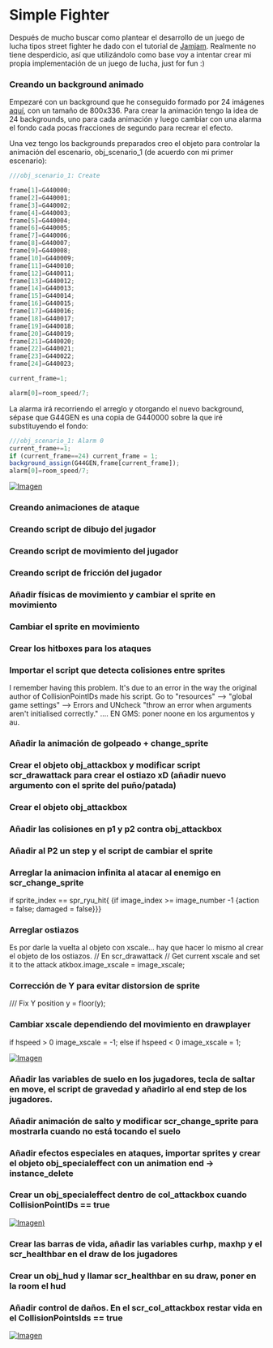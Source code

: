 # Simple Fighter

Después de mucho buscar como plantear el desarrollo de un juego de lucha tipos street fighter he dado con el tutorial de [Jamjam](http://jamjamtutorials.blogspot.ca/2012/08/making-your-first-2d-fighter.html). Realmente no tiene desperdicio, así que utilizándolo como base voy a intentar crear mi propia implementación de un juego de lucha, just for fun :)

### Creando un background animado

Empezaré con un background que he conseguido formado por 24 imágenes [aquí](http://twistedsifter.com/2013/05/animated-gifs-of-fighting-game-backgrounds/), con un tamaño de 800x336. Para crear la animación tengo la idea de 24 backgrounds, uno para cada animación y luego cambiar con una alarma el fondo cada pocas fracciones de segundo para recrear el efecto. 

Una vez tengo los backgrounds preparados creo el objeto para controlar la animación del escenario, obj_scenario_1 (de acuerdo con mi primer escenario):

```javascript
///obj_scenario_1: Create

frame[1]=G440000;
frame[2]=G440001;
frame[3]=G440002;
frame[4]=G440003;
frame[5]=G440004;
frame[6]=G440005;
frame[7]=G440006;
frame[8]=G440007;
frame[9]=G440008;
frame[10]=G440009;
frame[11]=G440010;
frame[12]=G440011;
frame[13]=G440012;
frame[14]=G440013;
frame[15]=G440014;
frame[16]=G440015;
frame[17]=G440016;
frame[18]=G440017;
frame[19]=G440018;
frame[20]=G440019;
frame[21]=G440020;
frame[22]=G440021;
frame[23]=G440022;
frame[24]=G440023;

current_frame=1;

alarm[0]=room_speed/7;
```

La alarma irá recorriendo el arreglo y otorgando el nuevo background, sépase que G44GEN es una copia de G440000 sobre la que iré substituyendo el fondo:

```javascript
///obj_scenario_1: Alarm 0
current_frame+=1;
if (current_frame==24) current_frame = 1;
background_assign(G44GEN,frame[current_frame]);
alarm[0]=room_speed/7;
```

[![Imagen](https://github.com/hcosta/referencia-gml/raw/master/aprendizaje/avanzados/25_simple_fighter.gmx/docs/img1.png)](https://github.com/hcosta/referencia-gml/raw/master/aprendizaje/avanzados/25_simple_fighter.gmx/docs/img1.png)

### Creando animaciones de ataque

### Creando script de dibujo del jugador

### Creando script de movimiento del jugador

### Creando script de fricción del jugador

### Añadir físicas de movimiento y cambiar el sprite en movimiento

### Cambiar el sprite en movimiento

### Crear los hitboxes para los ataques

### Importar el script que detecta colisiones entre sprites
I remember having this problem. It's due to an error in the way the original author of CollisionPointIDs made his script. Go to "resources" --> "global game settings" --> Errors and UNcheck "throw an error when arguments aren't initialised correctly." .... EN GMS: poner noone en los argumentos y au.

### Añadir la animación de golpeado + change_sprite

### Crear el objeto obj_attackbox y modificar script scr_drawattack para crear el ostiazo xD (añadir nuevo argumento con el sprite del puño/patada)

### Crear el objeto obj_attackbox

### Añadir las colisiones en p1 y p2 contra obj_attackbox

### Añadir al P2 un step y el script de cambiar el sprite

### Arreglar la animacion infinita al atacar al enemigo en scr_change_sprite
if sprite_index == spr_ryu_hit{
     {if image_index >= image_number -1
            {action = false; damaged = false}}}

### Arreglar ostiazos
Es por darle la vuelta al objeto con xscale... hay que hacer lo mismo al crear el objeto de los ostiazos.
// En scr_drawattack
// Get current xscale and set it to the attack 
atkbox.image_xscale = image_xscale;

### Corrección de Y para evitar distorsion de sprite
/// Fix Y position
y = floor(y);

### Cambiar xscale dependiendo del movimiento en drawplayer
if hspeed > 0 image_xscale = -1;
else if hspeed < 0  image_xscale = 1;

[![Imagen](https://github.com/hcosta/referencia-gml/raw/master/aprendizaje/avanzados/25_simple_fighter.gmx/docs/img10.png)](https://github.com/hcosta/referencia-gml/raw/master/aprendizaje/avanzados/25_simple_fighter.gmx/docs/img10.png)

### Añadir las variables de suelo en los jugadores, tecla de saltar en move, el script de gravedad y añadirlo al end step de los jugadores.

### Añadir animación de salto y modificar scr_change_sprite para mostrarla cuando no está tocando el suelo

### Añadir efectos especiales en ataques, importar sprites y crear el objeto obj_specialeffect con un animation end -> instance_delete

### Crear un obj_specialeffect dentro de col_attackbox cuando CollisionPointIDs == true

[![Imagen](https://github.com/hcosta/referencia-gml/raw/master/aprendizaje/avanzados/25_simple_fighter.gmx/docs/anim1.gif))](https://github.com/hcosta/referencia-gml/raw/master/aprendizaje/avanzados/25_simple_fighter.gmx/docs/anim1.gif)

### Crear las barras de vida, añadir las variables curhp, maxhp y el scr_healthbar en el draw de los jugadores

### Crear un obj_hud y llamar scr_healthbar en su draw, poner en la room el hud

### Añadir control de daños. En el scr_col_attackbox restar vida en el CollisionPointsIds == true

[![Imagen](https://github.com/hcosta/referencia-gml/raw/master/aprendizaje/avanzados/25_simple_fighter.gmx/docs/img11.png)](https://github.com/hcosta/referencia-gml/raw/master/aprendizaje/avanzados/25_simple_fighter.gmx/docs/img11.png)
